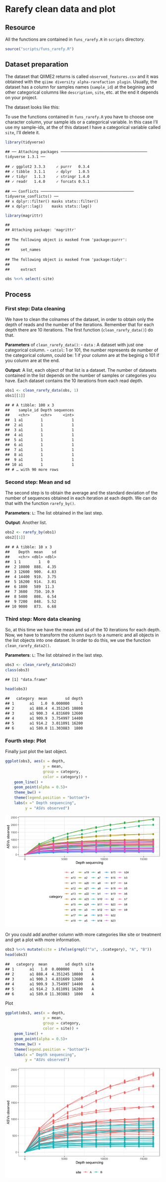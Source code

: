 Rarefy clean data and plot
================

## Resource

All the functions are contained in `funs_rarefy.R` in `scripts`
directory.

``` r
source("scripts/funs_rarefy.R")
```

## Dataset preparation

The dataset that QIIME2 returns is called `observed_features.csv` and it
was obtained with the `qiime diversity alpha-rarefaction plugin`.
Usually, the dataset has a column for samples names (`sample_id`) at the
begining and other categorical columns like `description`, `site`, etc.
at the end it depends on your project.

The dataset looks like this:

To use the functions contained in `funs_rarefy.R` you have to choose one
character column, your sample ids or a categorical variable. In this
case I’ll use my sample-ids, at the of this dataset I have a categorical
variable called `site`, I’ll delete it.

``` r
library(tidyverse)
```

    ## ── Attaching packages ─────────────────────────────────────── tidyverse 1.3.1 ──

    ## ✓ ggplot2 3.3.3     ✓ purrr   0.3.4
    ## ✓ tibble  3.1.1     ✓ dplyr   1.0.5
    ## ✓ tidyr   1.1.3     ✓ stringr 1.4.0
    ## ✓ readr   1.4.0     ✓ forcats 0.5.1

    ## ── Conflicts ────────────────────────────────────────── tidyverse_conflicts() ──
    ## x dplyr::filter() masks stats::filter()
    ## x dplyr::lag()    masks stats::lag()

``` r
library(magrittr)
```

    ## 
    ## Attaching package: 'magrittr'

    ## The following object is masked from 'package:purrr':
    ## 
    ##     set_names

    ## The following object is masked from 'package:tidyr':
    ## 
    ##     extract

``` r
obs %<>% select(-site)
```

## Process

### First step: Data cleaning

We have to clean the colnames of the dataset, in order to obtain only
the depth of reads and the number of the iterations. Remember that for
each depth there are 10 iterations. The first function
(`clean_rarefy_data()`) do that.

**Parameters** of `clean_rarefy_data()`: - `data` : A dataset with just
one categorical column. - `catCol`: 1 or 101, the number represents de
number of the categorical column, could be: 1 if your column are at the
beginig o 101 if you column are at the end.

**Output**: A list, each object of that list is a dataset. The number of
datasets contained in the list depends on the number of samples or
categories you have. Each dataset contains the 10 iterations from each
read depth.

``` r
obs1 <- clean_rarefy_data(obs, 1)
obs1[[1]]
```

    ## # A tibble: 100 x 3
    ##    sample_id Depth sequences
    ##    <chr>     <chr>     <int>
    ##  1 a1        1             1
    ##  2 a1        1             1
    ##  3 a1        1             1
    ##  4 a1        1             1
    ##  5 a1        1             1
    ##  6 a1        1             1
    ##  7 a1        1             1
    ##  8 a1        1             1
    ##  9 a1        1             1
    ## 10 a1        1             1
    ## # … with 90 more rows

### Second step: Mean and sd

The second step is to obtain the average and the standard deviation of
the number of sequences obtained in each iteration at each depth. We can
do that with the function `rarefy_by()`.

**Parameters**: `L`: The list obtained in the last step.

**Output**: Another list.

``` r
obs2 <- rarefy_by(obs1)
obs2[[1]]
```

    ## # A tibble: 10 x 3
    ##    Depth  mean    sd
    ##    <chr> <dbl> <dbl>
    ##  1 1        1   0   
    ##  2 10800  888.  4.35
    ##  3 12600  900.  4.83
    ##  4 14400  910.  3.75
    ##  5 16200  914.  3.01
    ##  6 1800   589  11.3 
    ##  7 3600   750. 10.9 
    ##  8 5400   808.  6.54
    ##  9 7200   848.  5.52
    ## 10 9000   873.  6.68

### Third step: More data cleaning

So, at this time we have the mean and sd of the 10 iterations for each
depth. Now, we have to transform the column `Depth` to a numeric and all
objects in the list objects into one dataset. In order to do this, we
use the function `clean_rarefy_data2()`.

**Parameters**: `L`: The list obtained in the last step.

``` r
obs3 <- clean_rarefy_data2(obs2)
class(obs3)
```

    ## [1] "data.frame"

``` r
head(obs3)
```

    ##   category  mean        sd depth
    ## 1       a1   1.0  0.000000     1
    ## 2       a1 888.4  4.351245 10800
    ## 3       a1 900.3  4.831609 12600
    ## 4       a1 909.9  3.754997 14400
    ## 5       a1 914.2  3.011091 16200
    ## 6       a1 589.0 11.303883  1800

### Fourth step: Plot

Finally just plot the last object.

``` r
ggplot(obs3, aes(x = depth, 
                 y = mean,
                 group = category,
                 color = category)) +
    geom_line() +
    geom_point(alpha = 0.5)+
    theme_bw() +
    theme(legend.position = "bottom")+
    labs(x =" Depth sequencing", 
         y = "ASVs observed") 
```

![](rarefy_example_files/figure-gfm/unnamed-chunk-7-1.png)<!-- -->

Or you could add another column with more categories like site or
treatment and get a plot with more information.

``` r
obs3 %<>% mutate(site = ifelse(grepl("^a", .$category), "A", "B"))
head(obs3)
```

    ##   category  mean        sd depth site
    ## 1       a1   1.0  0.000000     1    A
    ## 2       a1 888.4  4.351245 10800    A
    ## 3       a1 900.3  4.831609 12600    A
    ## 4       a1 909.9  3.754997 14400    A
    ## 5       a1 914.2  3.011091 16200    A
    ## 6       a1 589.0 11.303883  1800    A

Plot

``` r
ggplot(obs3, aes(x = depth, 
                 y = mean,
                 group = category,
                 color = site)) +
    geom_line() +
    geom_point(alpha = 0.5)+
    theme_bw() +
    theme(legend.position = "bottom")+
    labs(x =" Depth sequencing", 
         y = "ASVs observed") 
```

![](rarefy_example_files/figure-gfm/unnamed-chunk-9-1.png)<!-- -->
